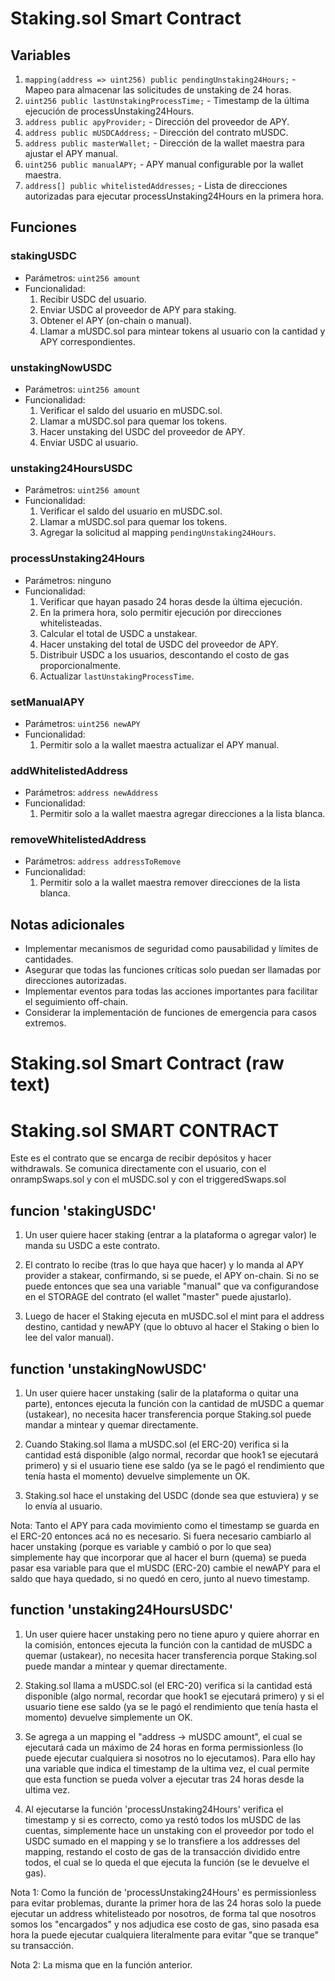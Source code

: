 # Staking.sol Smart Contract

## Variables

1. `mapping(address => uint256) public pendingUnstaking24Hours;` - Mapeo para almacenar las solicitudes de unstaking de 24 horas.
2. `uint256 public lastUnstakingProcessTime;` - Timestamp de la última ejecución de processUnstaking24Hours.
3. `address public apyProvider;` - Dirección del proveedor de APY.
4. `address public mUSDCAddress;` - Dirección del contrato mUSDC.
5. `address public masterWallet;` - Dirección de la wallet maestra para ajustar el APY manual.
6. `uint256 public manualAPY;` - APY manual configurable por la wallet maestra.
7. `address[] public whitelistedAddresses;` - Lista de direcciones autorizadas para ejecutar processUnstaking24Hours en la primera hora.

## Funciones

### stakingUSDC
- Parámetros: `uint256 amount`
- Funcionalidad:
  1. Recibir USDC del usuario.
  2. Enviar USDC al proveedor de APY para staking.
  3. Obtener el APY (on-chain o manual).
  4. Llamar a mUSDC.sol para mintear tokens al usuario con la cantidad y APY correspondientes.

### unstakingNowUSDC
- Parámetros: `uint256 amount`
- Funcionalidad:
  1. Verificar el saldo del usuario en mUSDC.sol.
  2. Llamar a mUSDC.sol para quemar los tokens.
  3. Hacer unstaking del USDC del proveedor de APY.
  4. Enviar USDC al usuario.

### unstaking24HoursUSDC
- Parámetros: `uint256 amount`
- Funcionalidad:
  1. Verificar el saldo del usuario en mUSDC.sol.
  2. Llamar a mUSDC.sol para quemar los tokens.
  3. Agregar la solicitud al mapping `pendingUnstaking24Hours`.

### processUnstaking24Hours
- Parámetros: ninguno
- Funcionalidad:
  1. Verificar que hayan pasado 24 horas desde la última ejecución.
  2. En la primera hora, solo permitir ejecución por direcciones whitelisteadas.
  3. Calcular el total de USDC a unstakear.
  4. Hacer unstaking del total de USDC del proveedor de APY.
  5. Distribuir USDC a los usuarios, descontando el costo de gas proporcionalmente.
  6. Actualizar `lastUnstakingProcessTime`.

### setManualAPY
- Parámetros: `uint256 newAPY`
- Funcionalidad:
  1. Permitir solo a la wallet maestra actualizar el APY manual.

### addWhitelistedAddress
- Parámetros: `address newAddress`
- Funcionalidad:
  1. Permitir solo a la wallet maestra agregar direcciones a la lista blanca.

### removeWhitelistedAddress
- Parámetros: `address addressToRemove`
- Funcionalidad:
  1. Permitir solo a la wallet maestra remover direcciones de la lista blanca.

## Notas adicionales
- Implementar mecanismos de seguridad como pausabilidad y límites de cantidades.
- Asegurar que todas las funciones críticas solo puedan ser llamadas por direcciones autorizadas.
- Implementar eventos para todas las acciones importantes para facilitar el seguimiento off-chain.
- Considerar la implementación de funciones de emergencia para casos extremos.



# Staking.sol Smart Contract (raw text)

# Staking.sol SMART CONTRACT

Este es el contrato que se encarga de recibir depósitos y hacer withdrawals. Se comunica directamente con el usuario, con el onrampSwaps.sol y con el mUSDC.sol y con el triggeredSwaps.sol

## funcion 'stakingUSDC'

1. Un user quiere hacer staking (entrar a la plataforma o agregar valor) le manda su USDC a este contrato.

2. El contrato lo recibe (tras lo que haya que hacer) y lo manda al APY provider a stakear, confirmando, si se puede, el APY on-chain. Si no se puede entonces que sea una variable "manual" que va configurandose en el STORAGE del contrato (el wallet "master" puede ajustarlo).

3. Luego de hacer el Staking ejecuta en mUSDC.sol el mint para el address destino, cantidad y newAPY (que lo obtuvo al hacer el Staking o bien lo lee del valor manual).

## function 'unstakingNowUSDC'

1. Un user quiere hacer unstaking (salir de la plataforma o quitar una parte), entonces ejecuta la función con la cantidad de mUSDC a quemar (ustakear), no necesita hacer transferencia porque Staking.sol puede mandar a mintear y quemar directamente.

2. Cuando Staking.sol llama a mUSDC.sol (el ERC-20) verifica si la cantidad está disponible (algo normal, recordar que hook1 se ejecutará primero) y si el usuario tiene ese saldo (ya se le pagó el rendimiento que tenía hasta el momento) devuelve simplemente un OK.

3. Staking.sol hace el unstaking del USDC (donde sea que estuviera) y se lo envía al usuario.

Nota: Tanto el APY para cada movimiento como el timestamp se guarda en el ERC-20 entonces acá no es necesario. Si fuera necesario cambiarlo al hacer unstaking (porque es variable y cambió o por lo que sea) simplemente hay que incorporar que al hacer el burn (quema) se pueda pasar esa variable para que el mUSDC (ERC-20) cambie el newAPY para el saldo que haya quedado, si no quedó en cero, junto al nuevo timestamp.

## function 'unstaking24HoursUSDC'

1. Un user quiere hacer unstaking pero no tiene apuro y quiere ahorrar en la comisión, entonces ejecuta la función con la cantidad de mUSDC a quemar (ustakear), no necesita hacer transferencia porque Staking.sol puede mandar a mintear y quemar directamente.

2. Staking.sol llama a mUSDC.sol (el ERC-20) verifica si la cantidad está disponible (algo normal, recordar que hook1 se ejecutará primero) y si el usuario tiene ese saldo (ya se le pagó el rendimiento que tenía hasta el momento) devuelve simplemente un OK.

3. Se agrega a un mapping el "address -> mUSDC amount", el cual se ejecutará cada un máximo de 24 horas en forma permissionless (lo puede ejecutar cualquiera si nosotros no lo ejecutamos). Para ello hay una variable que indica el timestamp de la ultima vez, el cual permite que esta function se pueda volver a ejecutar tras 24 horas desde la ultima vez.

4. Al ejecutarse la función 'processUnstaking24Hours' verifica el timestamp y si es correcto, como ya restó todos los mUSDC de las cuentas, simplemente hace un unstaking con el proveedor por todo el USDC sumado en el mapping y se lo transfiere a los addresses del mapping, restando el costo de gas de la transacción dividido entre todos, el cual se lo queda el que ejecuta la función (se le devuelve el gas).

Nota 1: Como la función de 'processUnstaking24Hours' es permissionless para evitar problemas, durante la primer hora de las 24 horas solo la puede ejecutar un address whitelisteado por nosotros, de forma tal que nosotros somos los "encargados" y nos adjudica ese costo de gas, sino pasada esa hora la puede ejecutar cualquiera literalmente para evitar "que se tranque" su transacción.

Nota 2: La misma que en la función anterior.